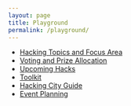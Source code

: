 ```yaml
---
layout: page
title: Playground
permalink: /playground/
---
```


- [Hacking Topics and Focus Area][Hacking Topics]
- [Voting and Prize Allocation][Voting and Prize Allocation]
- [Upcoming Hacks][Upcoming Hacks]
- [Toolkit][Toolkit]
- [Hacking City Guide][Hacking City Guide]
- [Event Planning][Event Planning]

[Hacking Topics]: https://momohou21.github.io/hackathon-openbook/playground/2021/10/29/topics.html
[Voting and Prize Allocation]: https://momohou21.github.io/hackathon-openbook/playground/2021/10/29/voting.html
[Upcoming Hacks]: https://momohou21.github.io/hackathon-openbook/playground/2021/10/29/upcoming-hacks.html
[Toolkit]: https://momohou21.github.io/hackathon-openbook/playground/2021/10/29/toolkits.html
[Event Planning]: https://momohou21.github.io/hackathon-openbook/jekyll/update/2021/10/29/event-planning.html
[Hacking City Guide]: https://momohou21.github.io/hackathon-openbook/jekyll/update/2021/10/31/city-guide.html
